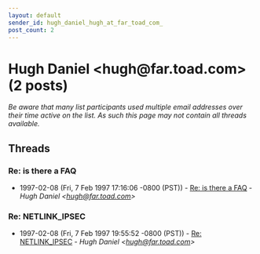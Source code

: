 ```yaml
---
layout: default
sender_id: hugh_daniel_hugh_at_far_toad_com_
post_count: 2
---
```


# Hugh Daniel <hugh<span>@</span>far.toad.com> (2 posts)

_Be aware that many list participants used multiple email addresses over their time active on the list. As such this page may not contain all threads available._

## Threads

### Re: is there a FAQ
+ 1997-02-08 (Fri, 7 Feb 1997 17:16:06 -0800 (PST)) - [Re: is there a FAQ](/archive/1997/02/bc69da0c5c8b2a287137671e624cf5cf61364db9d666ea712d5fd63486afe7fd) - _Hugh Daniel \<hugh@far.toad.com\>_

### Re: NETLINK_IPSEC
+ 1997-02-08 (Fri, 7 Feb 1997 19:55:52 -0800 (PST)) - [Re: NETLINK_IPSEC](/archive/1997/02/ad5f54d10519542134c9dc81827fd1612e1e9f5d2380c810cbf79ef9a1d0dd43) - _Hugh Daniel \<hugh@far.toad.com\>_

